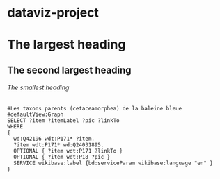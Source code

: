 # dataviz-project
# The largest heading
## The second largest heading
###### The smallest heading

```sparql
#Les taxons parents (cetaceamorphea) de la baleine bleue 
#defaultView:Graph
SELECT ?item ?itemLabel ?pic ?linkTo
WHERE
{
  wd:Q42196 wdt:P171* ?item.
  ?item wdt:P171* wd:Q24031895.
  OPTIONAL { ?item wdt:P171 ?linkTo }
  OPTIONAL { ?item wdt:P18 ?pic }
  SERVICE wikibase:label {bd:serviceParam wikibase:language "en" }
}
```
